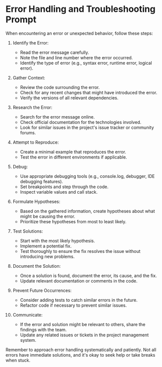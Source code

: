 # Error Handling and Troubleshooting Prompt

When encountering an error or unexpected behavior, follow these steps:

1. Identify the Error:
   - Read the error message carefully.
   - Note the file and line number where the error occurred.
   - Identify the type of error (e.g., syntax error, runtime error, logical error).

2. Gather Context:
   - Review the code surrounding the error.
   - Check for any recent changes that might have introduced the error.
   - Verify the versions of all relevant dependencies.

3. Research the Error:
   - Search for the error message online.
   - Check official documentation for the technologies involved.
   - Look for similar issues in the project's issue tracker or community forums.

4. Attempt to Reproduce:
   - Create a minimal example that reproduces the error.
   - Test the error in different environments if applicable.

5. Debug:
   - Use appropriate debugging tools (e.g., console.log, debugger, IDE debugging features).
   - Set breakpoints and step through the code.
   - Inspect variable values and call stack.

6. Formulate Hypotheses:
   - Based on the gathered information, create hypotheses about what might be causing the error.
   - Prioritize these hypotheses from most to least likely.

7. Test Solutions:
   - Start with the most likely hypothesis.
   - Implement a potential fix.
   - Test thoroughly to ensure the fix resolves the issue without introducing new problems.

8. Document the Solution:
   - Once a solution is found, document the error, its cause, and the fix.
   - Update relevant documentation or comments in the code.

9. Prevent Future Occurrences:
   - Consider adding tests to catch similar errors in the future.
   - Refactor code if necessary to prevent similar issues.

10. Communicate:
    - If the error and solution might be relevant to others, share the findings with the team.
    - Update any related issues or tickets in the project management system.

Remember to approach error handling systematically and patiently. Not all errors have immediate solutions, and it's okay to seek help or take breaks when stuck.